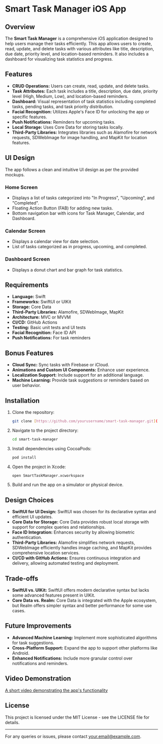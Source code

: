 # Smart Task Manager iOS App

## Overview
The **Smart Task Manager** is a comprehensive iOS application designed to help users manage their tasks efficiently. This app allows users to create, read, update, and delete tasks with various attributes like title, description, due date, priority level, and location-based reminders. It also includes a dashboard for visualizing task statistics and progress.

## Features
- **CRUD Operations:** Users can create, read, update, and delete tasks.
- **Task Attributes:** Each task includes a title, description, due date, priority level (High, Medium, Low), and location-based reminders.
- **Dashboard:** Visual representation of task statistics including completed tasks, pending tasks, and task priority distribution.
- **Facial Recognition:** Utilizes Apple's Face ID for unlocking the app or specific features.
- **Push Notifications:** Reminders for upcoming tasks.
- **Local Storage:** Uses Core Data for storing tasks locally.
- **Third-Party Libraries:** Integrates libraries such as Alamofire for network requests, SDWebImage for image handling, and MapKit for location features.

## UI Design
The app follows a clean and intuitive UI design as per the provided mockups.

### Home Screen
- Displays a list of tasks categorized into "In Progress", "Upcoming", and "Completed".
- Floating Action Button (FAB) for adding new tasks.
- Bottom navigation bar with icons for Task Manager, Calendar, and Dashboard.

### Calendar Screen
- Displays a calendar view for date selection.
- List of tasks categorized as in progress, upcoming, and completed.

### Dashboard Screen
- Displays a donut chart and bar graph for task statistics.

## Requirements
- **Language:** Swift
- **Frameworks:** SwiftUI or UIKit
- **Storage:** Core Data
- **Third-Party Libraries:** Alamofire, SDWebImage, MapKit
- **Architecture:** MVC or MVVM
- **CI/CD:** GitHub Actions
- **Testing:** Basic unit tests and UI tests
- **Facial Recognition:** Face ID API
- **Push Notifications:** For task reminders

## Bonus Features
- **Cloud Sync:** Sync tasks with Firebase or iCloud.
- **Animations and Custom UI Components:** Enhance user experience.
- **Localization Support:** Include support for an additional language.
- **Machine Learning:** Provide task suggestions or reminders based on user behavior.

## Installation
1. Clone the repository:
   ```sh
   git clone [https://github.com/yourusername/smart-task-manager.git](https://github.com/Tilak1028-st/Tasky.git)
   ```
2. Navigate to the project directory:
   ```sh
   cd smart-task-manager
   ```
3. Install dependencies using CocoaPods:
   ```sh
   pod install
   ```
4. Open the project in Xcode:
   ```sh
   open SmartTaskManager.xcworkspace
   ```
5. Build and run the app on a simulator or physical device.

## Design Choices
- **SwiftUI for UI Design:** SwiftUI was chosen for its declarative syntax and efficient UI updates.
- **Core Data for Storage:** Core Data provides robust local storage with support for complex queries and relationships.
- **Face ID Integration:** Enhances security by allowing biometric authentication.
- **Third-Party Libraries:** Alamofire simplifies network requests, SDWebImage efficiently handles image caching, and MapKit provides comprehensive location services.
- **CI/CD with GitHub Actions:** Ensures continuous integration and delivery, allowing automated testing and deployment.

## Trade-offs
- **SwiftUI vs. UIKit:** SwiftUI offers modern declarative syntax but lacks some advanced features present in UIKit.
- **Core Data vs. Realm:** Core Data is integrated with the Apple ecosystem, but Realm offers simpler syntax and better performance for some use cases.

## Future Improvements
- **Advanced Machine Learning:** Implement more sophisticated algorithms for task suggestions.
- **Cross-Platform Support:** Expand the app to support other platforms like Android.
- **Enhanced Notifications:** Include more granular control over notifications and reminders.

## Video Demonstration
[A short video demonstrating the app's functionality](https://link-to-your-video.com)

## License
This project is licensed under the MIT License - see the LICENSE file for details.

---

For any queries or issues, please contact [your.email@example.com](mailto:your.email@example.com).
